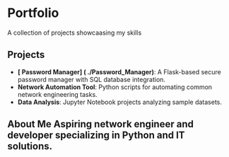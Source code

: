 # Portfolio 
A collection of projects showcaasing my skills

## Projects
  - **[ Password Manager] ( ./Password_Manager)**: A Flask-based secure password manager with SQL database integration.
  - **Network Automation Tool**: Python scripts for automating common network engineering tasks.
  - **Data Analysis**: Jupyter Notebook projects analyzing sample datasets.

## About Me Aspiring network engineer and developer specializing in Python and IT solutions.
